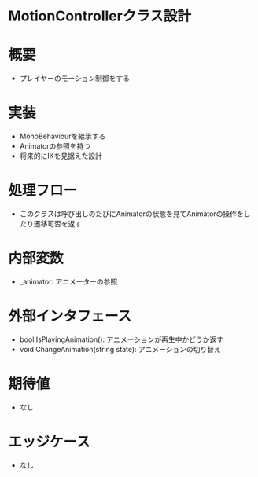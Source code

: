 # MotionControllerクラス設計

# 概要
- プレイヤーのモーション制御をする

# 実装
- MonoBehaviourを継承する
- Animatorの参照を持つ
- 将来的にIKを見据えた設計

# 処理フロー
- このクラスは呼び出しのたびにAnimatorの状態を見てAnimatorの操作をしたり遷移可否を返す

# 内部変数
- _animator: アニメーターの参照

# 外部インタフェース
- bool IsPlayingAnimation(): アニメーションが再生中かどうか返す
- void ChangeAnimation(string state): アニメーションの切り替え

# 期待値
- なし

# エッジケース
- なし
